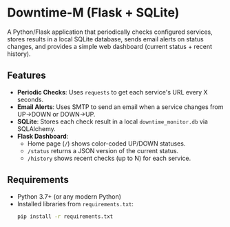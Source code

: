 # Downtime-M (Flask + SQLite)

A Python/Flask application that periodically checks configured services, stores results
in a local SQLite database, sends email alerts on status changes, and provides a simple
web dashboard (current status + recent history).

## Features

- **Periodic Checks**: Uses `requests` to get each service's URL every X seconds.
- **Email Alerts**: Uses SMTP to send an email when a service changes from UP→DOWN or DOWN→UP.
- **SQLite**: Stores each check result in a local `downtime_monitor.db` via SQLAlchemy.
- **Flask Dashboard**:
  - Home page (`/`) shows color-coded UP/DOWN statuses.
  - `/status` returns a JSON version of the current status.
  - `/history` shows recent checks (up to N) for each service.

## Requirements
- Python 3.7+ (or any modern Python)
- Installed libraries from `requirements.txt`:
  ```bash
  pip install -r requirements.txt
